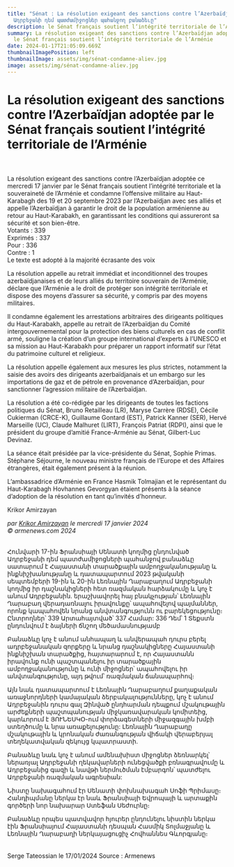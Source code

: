```yaml
---
title: "Sénat : La résolution exigeant des sanctions contre l’Azerbaïdjan
  Ադրբեջանի դեմ պատժամիջոցներ պահանջող բանաձեւը"
description: le Sénat français soutient l’intégrité territoriale de l’Arménie
summary: La résolution exigeant des sanctions contre l’Azerbaïdjan adoptée par
  le Sénat français soutient l’intégrité territoriale de l’Arménie
date: 2024-01-17T21:05:09.669Z
thumbnailImagePosition: left
thumbnailImage: assets/img/sénat-condamne-aliev.jpg
image: assets/img/sénat-condamne-aliev.jpg
---
```

# La résolution exigeant des sanctions contre l’Azerbaïdjan adoptée par le Sénat français soutient l’intégrité territoriale de l’Arménie

\
\
La résolution exigeant des sanctions contre l’Azerbaïdjan adoptée ce mercredi 17 janvier par le Sénat français soutient l’intégrité territoriale et la souveraineté de l’Arménie et condamne l’offensive militaire au Haut-Karabagh des 19 et 20 septembre 2023 par l’Azerbaïdjan avec ses alliés et appelle l’Azerbaïdjan à garantir le droit de la population arménienne au retour au Haut-Karabakh, en garantissant les conditions qui assureront sa sécurité et son bien-être.\
Votants : 339\
Exprimés : 337\
Pour : 336\
Contre : 1\
Le texte est adopté à la majorité écrasante des voix

La résolution appelle au retrait immédiat et inconditionnel des troupes azerbaïdjanaises et de leurs alliés du territoire souverain de l’Arménie, déclare que l’Arménie a le droit de protéger son intégrité territoriale et dispose des moyens d’assurer sa sécurité, y compris par des moyens militaires.

Il condamne également les arrestations arbitraires des dirigeants politiques du Haut-Karabakh, appelle au retrait de l’Azerbaïdjan du Comité intergouvernemental pour la protection des biens culturels en cas de conflit armé, souligne la création d’un groupe international d’experts à l’UNESCO et sa mission au Haut-Karabakh pour préparer un rapport informatif sur l’état du patrimoine culturel et religieux.

La résolution appelle également aux mesures les plus strictes, notamment la saisie des avoirs des dirigeants azerbaïdjanais et un embargo sur les importations de gaz et de pétrole en provenance d’Azerbaïdjan, pour sanctionner l’agression militaire de l’Azerbaïdjan.

La résolution a été co-rédigée par les dirigeants de toutes les factions politiques du Sénat, Bruno Retailleau (LR), Maryse Carrère (RDSE), Cécile Cukierman (CRCE-K), Guillaume Gontard (EST), Patrick Kanner (SER), Hervé Marseille (UC), Claude Malhuret (LIRT), François Patriat (RDPI), ainsi que le président du groupe d’amitié France-Arménie au Sénat, Gilbert-Luc Devinaz.

La séance était présidée par la vice-présidente du Sénat, Sophie Primas. Stéphane Séjourne, le nouveau ministre français de l’Europe et des Affaires étrangères, était également présent à la réunion.

L’ambassadrice d’Arménie en France Hasmik Tolmajian et le représentant du Haut-Karabagh Hovhannes Gevorgyan étaient présents à la séance d’adoption de la résolution en tant qu’invités d’honneur.

Krikor Amirzayan

*par [Krikor Amirzayan](https://www.armenews.com/spip.php?page=auteur&id_auteur=33) le mercredi 17 janvier 2024\
© armenews.com 2024*

\
Հունվարի 17-ին Ֆրանսիայի Սենատի կողմից ընդունված Ադրբեջանի դեմ պատժամիջոցների պահանջով բանաձևը սատարում է Հայաստանի տարածքային ամբողջականությանը և ինքնիշխանությանը և դատապարտում 2023 թվականի սեպտեմբերի 19-ին և 20-ին Լեռնային Ղարաբաղում Ադրբեջանի կողմից իր դաշնակիցների հետ ռազմական հարձակումը և կոչ է անում Ադրբեջանին. երաշխավորել հայ բնակչության՝ Լեռնային Ղարաբաղ վերադառնալու իրավունքը՝ ապահովելով պայմաններ, որոնք կապահովեն նրանց անվտանգությունն ու բարեկեցությունը։
Ընտրողներ՝ 339
Արտահայտված՝ 337
Համար: 336
Դեմ՝ 1
Տեքստն ընդունվում է ձայների ճնշող մեծամասնությամբ

Բանաձևը կոչ է անում անհապաղ և անվերապահ դուրս բերել ադրբեջանական զորքերը և նրանց դաշնակիցները Հայաստանի ինքնիշխան տարածքից, հայտարարում է, որ Հայաստանն իրավունք ունի պաշտպանելու իր տարածքային ամբողջականությունը և ունի միջոցներ՝ ապահովելու իր անվտանգությունը, այդ թվում՝ ռազմական ճանապարհով։

Այն նաև դատապարտում է Լեռնային Ղարաբաղում քաղաքական առաջնորդների կամայական ձերբակալությունները, կոչ է անում Ադրբեջանին դուրս գալ Զինված ընդհարման դեպքում մշակութային արժեքների պաշտպանության միջկառավարական կոմիտեից, կարևորում է ՅՈՒՆԵՍԿՕ-ում փորձագետների միջազգային խմբի ստեղծումը և նրա առաքելությունը: Լեռնային Ղարաբաղը մշակութային և կրոնական ժառանգության վիճակի վերաբերյալ տեղեկատվական զեկույց կպատրաստի.

Բանաձևը նաև կոչ է անում ամենախիստ միջոցներ ձեռնարկել՝ ներառյալ Ադրբեջանի ղեկավարների ունեցվածքի բռնագրավումը և Ադրբեջանից գազի և նավթի ներմուծման էմբարգոն՝ պատժելու Ադրբեջանի ռազմական ագրեսիան:

Նիստը նախագահում էր Սենատի փոխնախագահ Սոֆի Պրիմասը։ Հանդիպմանը ներկա էր նաև Ֆրանսիայի Եվրոպայի և արտաքին գործերի նոր նախարար Ստեֆան Սեժուրնը։

Բանաձևը որպես պատվավոր հյուրեր ընդունելու նիստին ներկա էին Ֆրանսիայում Հայաստանի դեսպան Հասմիկ Տոլմաջյանը և Լեռնային Ղարաբաղի ներկայացուցիչ Հովհաննես Գևորգյանը։\
\
\
Serge Tateossian le 17/01/2024 Source : Armenews